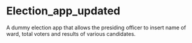 # Election_app_updated
 A dummy election app that allows the presiding officer to insert name of ward,  total voters and results of various candidates.
